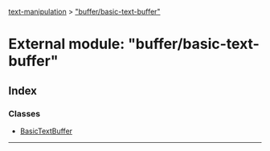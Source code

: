 [text-manipulation](../README.md) > ["buffer/basic-text-buffer"](../modules/_buffer_basic_text_buffer_.md)

# External module: "buffer/basic-text-buffer"

## Index

### Classes

- [BasicTextBuffer](../classes/_buffer_basic_text_buffer_.basictextbuffer.md)

---
